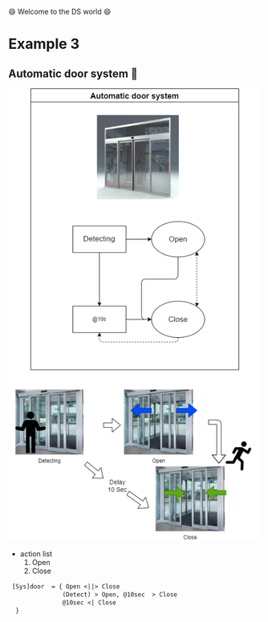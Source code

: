 :smile: Welcome to the DS world  :smile:
# Example 3

## Automatic door system :door:


 ![AAA](./png/ex3.dio.png)
 
  - action list 
    1. Open
    2. Close

```
 [Sys]door  = { Open <||> Close
               (Detect) > Open, @10sec  > Close
               @10sec <| Close
  }
```
